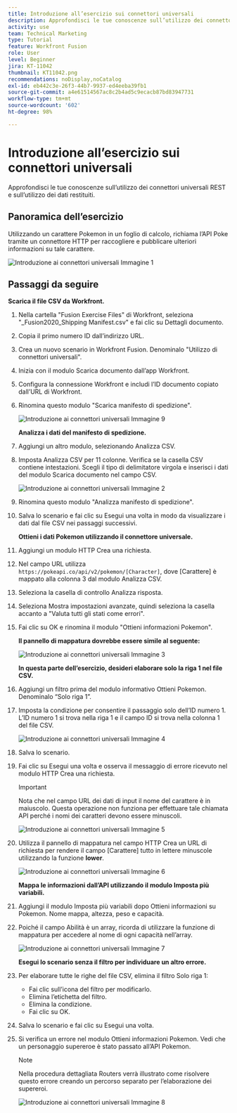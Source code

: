 ```yaml
---
title: Introduzione all’esercizio sui connettori universali
description: Approfondisci le tue conoscenze sull’utilizzo dei connettori universali REST e sull’utilizzo dei dati restituiti.
activity: use
team: Technical Marketing
type: Tutorial
feature: Workfront Fusion
role: User
level: Beginner
jira: KT-11042
thumbnail: KT11042.png
recommendations: noDisplay,noCatalog
exl-id: eb442c3e-26f3-44b7-9937-ed4eeba39fb1
source-git-commit: a4e61514567ac8c2b4ad5c9ecacb87bd83947731
workflow-type: tm+mt
source-wordcount: '602'
ht-degree: 98%

---
```


# Introduzione all’esercizio sui connettori universali

Approfondisci le tue conoscenze sull’utilizzo dei connettori universali REST e sull’utilizzo dei dati restituiti.

## Panoramica dell’esercizio

Utilizzando un carattere Pokemon in un foglio di calcolo, richiama l’API Poke tramite un connettore HTTP per raccogliere e pubblicare ulteriori informazioni su tale carattere.

![Introduzione ai connettori universali Immagine 1](../12-exercises/assets/introduction-to-universal-connectors-walkthrough-1.png)

## Passaggi da seguire

**Scarica il file CSV da Workfront.**

1. Nella cartella &quot;Fusion Exercise Files&quot; di Workfront, seleziona &quot;_Fusion2020_Shipping Manifest.csv&quot; e fai clic su Dettagli documento.
1. Copia il primo numero ID dall’indirizzo URL.
1. Crea un nuovo scenario in Workfront Fusion. Denominalo &quot;Utilizzo di connettori universali&quot;.
1. Inizia con il modulo Scarica documento dall’app Workfront.
1. Configura la connessione Workfront e includi l’ID documento copiato dall’URL di Workfront.
1. Rinomina questo modulo &quot;Scarica manifesto di spedizione&quot;.

   ![Introduzione ai connettori universali Immagine 9](../12-exercises/assets/introduction-to-universal-connectors-walkthrough-9.png)

   **Analizza i dati del manifesto di spedizione.**

1. Aggiungi un altro modulo, selezionando Analizza CSV.
1. Imposta Analizza CSV per 11 colonne. Verifica se la casella CSV contiene intestazioni. Scegli il tipo di delimitatore virgola e inserisci i dati del modulo Scarica documento nel campo CSV.

   ![Introduzione ai connettori universali Immagine 2](../12-exercises/assets/introduction-to-universal-connectors-walkthrough-2.png)

1. Rinomina questo modulo &quot;Analizza manifesto di spedizione&quot;.
1. Salva lo scenario e fai clic su Esegui una volta in modo da visualizzare i dati dal file CSV nei passaggi successivi.

   **Ottieni i dati Pokemon utilizzando il connettore universale.**

1. Aggiungi un modulo HTTP Crea una richiesta.
1. Nel campo URL utilizza `https://pokeapi.co/api/v2/pokemon/[Character]`, dove [Carattere] è mappato alla colonna 3 dal modulo Analizza CSV.
1. Seleziona la casella di controllo Analizza risposta.
1. Seleziona Mostra impostazioni avanzate, quindi seleziona la casella accanto a &quot;Valuta tutti gli stati come errori&quot;.
1. Fai clic su OK e rinomina il modulo &quot;Ottieni informazioni Pokemon&quot;.

   **Il pannello di mappatura dovrebbe essere simile al seguente:**

   ![Introduzione ai connettori universali Immagine 3](../12-exercises/assets/introduction-to-universal-connectors-walkthrough-3.png)

   **In questa parte dell’esercizio, desideri elaborare solo la riga 1 nel file CSV.**

1. Aggiungi un filtro prima del modulo informativo Ottieni Pokemon. Denominalo “Solo riga 1”.
1. Imposta la condizione per consentire il passaggio solo dell’ID numero 1. L’ID numero 1 si trova nella riga 1 e il campo ID si trova nella colonna 1 del file CSV.

   ![Introduzione ai connettori universali Immagine 4](../12-exercises/assets/introduction-to-universal-connectors-walkthrough-4.png)

1. Salva lo scenario.
1. Fai clic su Esegui una volta e osserva il messaggio di errore ricevuto nel modulo HTTP Crea una richiesta.

   >[!IMPORTANT]
   >
   >Nota che nel campo URL dei dati di input il nome del carattere è in maiuscolo. Questa operazione non funziona per effettuare tale chiamata API perché i nomi dei caratteri devono essere minuscoli.

   ![Introduzione ai connettori universali Immagine 5](../12-exercises/assets/introduction-to-universal-connectors-walkthrough-5.png)

1. Utilizza il pannello di mappatura nel campo HTTP Crea un URL di richiesta per rendere il campo [Carattere] tutto in lettere minuscole utilizzando la funzione **lower**.

   ![Introduzione ai connettori universali Immagine 6](../12-exercises/assets/introduction-to-universal-connectors-walkthrough-6.png)

   **Mappa le informazioni dall’API utilizzando il modulo Imposta più variabili.**

1. Aggiungi il modulo Imposta più variabili dopo Ottieni informazioni su Pokemon. Nome mappa, altezza, peso e capacità.
1. Poiché il campo Abilità è un array, ricorda di utilizzare la funzione di mappatura per accedere al nome di ogni capacità nell’array.

   ![Introduzione ai connettori universali Immagine 7](../12-exercises/assets/introduction-to-universal-connectors-walkthrough-7.png)

   **Esegui lo scenario senza il filtro per individuare un altro errore.**

1. Per elaborare tutte le righe del file CSV, elimina il filtro Solo riga 1:

   + Fai clic sull’icona del filtro per modificarlo.
   + Elimina l’etichetta del filtro.
   + Elimina la condizione.
   + Fai clic su OK.

1. Salva lo scenario e fai clic su Esegui una volta.
1. Si verifica un errore nel modulo Ottieni informazioni Pokemon. Vedi che un personaggio supereroe è stato passato all’API Pokemon.

   >[!NOTE]
   >
   >Nella procedura dettagliata Routers verrà illustrato come risolvere questo errore creando un percorso separato per l’elaborazione dei supereroi.

   ![Introduzione ai connettori universali Immagine 8](../12-exercises/assets/introduction-to-universal-connectors-walkthrough-8.png)
